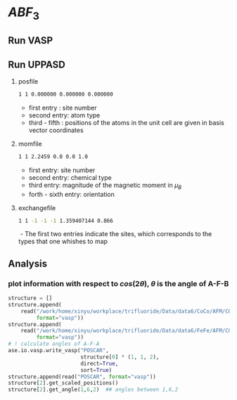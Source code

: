 # $ABF_3$

## Run VASP

## Run UPPASD

1. posfile

   ```bash
   1 1 0.000000 0.000000 0.000000
   ```

   	- first entry : site number
   	- second entry: atom type
   	- third - fifth : positions of the atoms in the unit cell are given in basis vector coordinates

2. momfile

   ```bash
   1 1 2.2459 0.0 0.0 1.0
   ```

   	- first entry: site number
   	- second entry: chemical type
   	- third entry: magnitude of the magnetic moment in $\mu_B$
   	- forth - sixth entry: orientation

3. exchangefile

   ```bash
   1 1 -1 -1 -1 1.359407144 0.866
   ```

   ​	- The first two entries indicate the sites, which corresponds to the types that one whishes to map

## Analysis

### plot information with respect to $cos(2\theta)$, $\theta$ is the angle of A-F-B

```python
structure = []
structure.append(
    read("/work/home/xinyu/workplace/trifluoride/Data/data6/CoCo/AFM/CONTCAR",
         format="vasp"))
structure.append(
    read("/work/home/xinyu/workplace/trifluoride/Data/data6/FeFe/AFM/CONTCAR",
         format="vasp"))
# ! calculate angles of A-F-A
ase.io.vasp.write_vasp("POSCAR",
                       structure[0] * (1, 1, 2), 
                       direct=True,
                       sort=True)
structure.append(read("POSCAR", format="vasp"))
structure[2].get_scaled_positions()
structure[2].get_angle(1,6,2)  ## angles between 1,6,2
```

